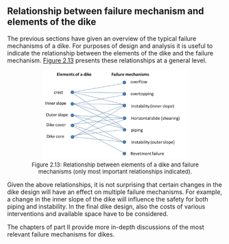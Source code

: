 ## Relationship between failure mechanism and elements of the dike
The previous sections have given an overview of the typical failure mechanisms of a dike. For purposes of design and analysis it is useful to indicate the relationship between the elements of the dike and the failure mechanism. [Figure 2.13](#Fig-RelationElementsFailmechs) presents these relationships at a general level.

<a id="Fig-RelationElementsFailmechs"></a>
<figure>
    <img src="./chapter2_figure/RelationElementsFailmechs.jpg" 
         alt="Relationship between elements of a dike and failure mechanisms (only most important relationships indicated)." 
         style="display: block; margin: 0 auto; width: 80%; height: auto;">
    <figcaption style="text-align: center; font-size: small; margin-top: 5px;">
        Figure 2.13: Relationship between elements of a dike and failure mechanisms (only most important relationships indicated).
    </figcaption>
</figure>


Given the above relationships, it is not surprising that certain changes in the dike design will have an effect on multiple failure mechanisms. For example, a change in the inner slope of the dike will influence the safety for both piping and instability. In the final dike design, also the costs of various interventions and available space have to be considered.

The chapters of part II provide more in-depth discussions of the most relevant failure mechanisms for dikes.